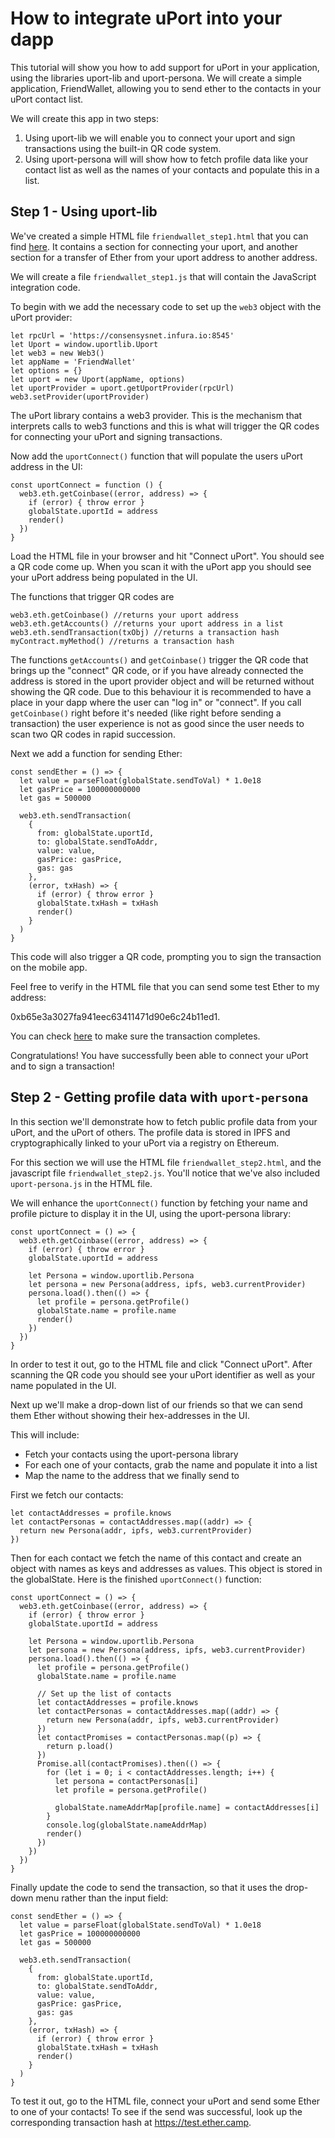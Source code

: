 
# How to integrate uPort into your dapp

This tutorial will show you how to add support for uPort in your application, using the libraries uport-lib and uport-persona. We will create a simple application, FriendWallet,  allowing you to send ether to the contacts in your uPort contact list.

We will create this app in two steps:

1. Using uport-lib we will enable you to connect your uport and sign transactions using the built-in QR code system.
2. Using uport-persona will will show how to fetch profile data like your contact list as well as the names of your contacts and populate this in a list.

## Step 1 - Using uport-lib

We've created a simple HTML file `friendwallet_step1.html` that you can find [here](TODO:link). It contains a section for connecting your uport, and another section for a transfer of Ether from your uport address to another address.

We will create a file `friendwallet_step1.js` that will contain the JavaScript integration code.

To begin with we add the necessary code to set up the `web3` object with the uPort provider:

```
let rpcUrl = 'https://consensysnet.infura.io:8545'
let Uport = window.uportlib.Uport
let web3 = new Web3()
let appName = 'FriendWallet'
let options = {}
let uport = new Uport(appName, options)
let uportProvider = uport.getUportProvider(rpcUrl)
web3.setProvider(uportProvider)
```

The uPort library contains a web3 provider. This is the mechanism that interprets calls to web3 functions and this is what will trigger the QR codes for connecting your uPort and signing transactions.

Now add the `uportConnect()` function that will populate the users uPort address in the UI:

```
const uportConnect = function () {
  web3.eth.getCoinbase((error, address) => {
    if (error) { throw error }
    globalState.uportId = address
    render()
  })
}
```

Load the HTML file in your browser and hit "Connect uPort". You should see a QR code come up. When you scan it with the uPort app you should see your uPort address being populated in the UI.

The functions that trigger QR codes are

```
web3.eth.getCoinbase() //returns your uport address
web3.eth.getAccounts() //returns your uport address in a list
web3.eth.sendTransaction(txObj) //returns a transaction hash
myContract.myMethod() //returns a transaction hash
```

The functions `getAccounts()` and `getCoinbase()` trigger the QR code that brings up the "connect" QR code, or if you have already connected the address is stored in the uport provider object and will be returned without showing the QR code. Due to this behaviour it is recommended to have a place in your dapp where the user can "log in" or "connect". If you call `getCoinbase()` right before it's needed (like right before sending a transaction) the user experience is not as good since the user needs to scan two QR codes in rapid succession.


Next we add a function for sending Ether:


```
const sendEther = () => {
  let value = parseFloat(globalState.sendToVal) * 1.0e18
  let gasPrice = 100000000000
  let gas = 500000

  web3.eth.sendTransaction(
    {
      from: globalState.uportId,
      to: globalState.sendToAddr,
      value: value,
      gasPrice: gasPrice,
      gas: gas
    },
    (error, txHash) => {
      if (error) { throw error }
      globalState.txHash = txHash
      render()
    }
  )
}
```

This code will also trigger a QR code, prompting you to sign the transaction on the mobile app.

Feel free to verify in the HTML file that you can send some test Ether to my address:

0xb65e3a3027fa941eec63411471d90e6c24b11ed1.

You can check [here](https://test.ether.camp/account/b65e3a3027fa941eec63411471d90e6c24b11ed1) to make sure the transaction completes.

Congratulations! You have successfully been able to connect your uPort and to sign a transaction!

## Step 2 - Getting profile data with `uport-persona`

In this section we'll demonstrate how to fetch public profile data from your uPort, and the uPort of others. The profile data is stored in IPFS and cryptographically linked to your uPort via a registry on Ethereum. 

For this section we will use the HTML file `friendwallet_step2.html`, and the javascript file `friendwallet_step2.js`. You'll notice that we've also included `uport-persona.js` in the HTML file.

We will enhance the `uportConnect()` function by fetching your name and profile picture to display it in the UI, using the uport-persona library:

```
const uportConnect = () => {
  web3.eth.getCoinbase((error, address) => {
    if (error) { throw error }
    globalState.uportId = address

    let Persona = window.uportlib.Persona
    let persona = new Persona(address, ipfs, web3.currentProvider)
    persona.load().then(() => {
      let profile = persona.getProfile()
      globalState.name = profile.name
      render()
    })
  })
}
```

In order to test it out, go to the HTML file and click "Connect uPort". After scanning the QR code you should see your uPort identifier as well as your name populated in the UI.

Next up we'll make a drop-down list of our friends so that we can send them Ether without showing their hex-addresses in the UI.

This will include:
* Fetch your contacts using the uport-persona library
* For each one of your contacts, grab the name and populate it into a list
* Map the name to the address that we finally send to

First we fetch our contacts:

```
let contactAddresses = profile.knows
let contactPersonas = contactAddresses.map((addr) => {
  return new Persona(addr, ipfs, web3.currentProvider)
})
```

Then for each contact we fetch the name of this contact and create an object with names as keys and addresses as values. This object is stored in the globalState. Here is the finished `uportConnect()` function:

```
const uportConnect = () => {
  web3.eth.getCoinbase((error, address) => {
    if (error) { throw error }
    globalState.uportId = address

    let Persona = window.uportlib.Persona
    let persona = new Persona(address, ipfs, web3.currentProvider)
    persona.load().then(() => {
      let profile = persona.getProfile()
      globalState.name = profile.name

      // Set up the list of contacts
      let contactAddresses = profile.knows
      let contactPersonas = contactAddresses.map((addr) => {
        return new Persona(addr, ipfs, web3.currentProvider)
      })
      let contactPromises = contactPersonas.map((p) => {
        return p.load()
      })
      Promise.all(contactPromises).then(() => {
        for (let i = 0; i < contactAddresses.length; i++) {
          let persona = contactPersonas[i]
          let profile = persona.getProfile()

          globalState.nameAddrMap[profile.name] = contactAddresses[i]
        }
        console.log(globalState.nameAddrMap)
        render()
      })
    })
  })
}
```

Finally update the code to send the transaction, so that it uses the drop-down menu rather than the input field:

```
const sendEther = () => {
  let value = parseFloat(globalState.sendToVal) * 1.0e18
  let gasPrice = 100000000000
  let gas = 500000

  web3.eth.sendTransaction(
    {
      from: globalState.uportId,
      to: globalState.sendToAddr,
      value: value,
      gasPrice: gasPrice,
      gas: gas
    },
    (error, txHash) => {
      if (error) { throw error }
      globalState.txHash = txHash
      render()
    }
  )
}
```

To test it out, go to the HTML file, connect your uPort and send some Ether to one of your contacts! To see if the send was successful, look up the corresponding transaction hash at <https://test.ether.camp>.
